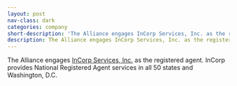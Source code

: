 ```yaml
---
layout: post
nav-class: dark
categories: company
short-description: 'The Alliance engages InCorp Services, Inc. as the registered agent. InCorp provides National Registered Agent services in all 50 states and Washington, D.C.'
description: The Alliance engages InCorp Services, Inc. as the registered agent. InCorp provides National Registered Agent services in all 50 states and Washington, D.C.
---
```

The Alliance engages
<a href="https://www.incorp.com/">InCorp Services, Inc.</a>
as the registered agent. InCorp provides National Registered
Agent services in all 50 states and Washington, D.C.

